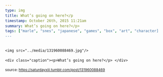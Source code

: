 ```yaml
---
type: img
title: What’s going on here?</p
timestamp: October 26th, 2015 11:21am
summary: What’s going on here?</p> 
tags: ["marle", "snes", "japanese", "games", "box", "art", "character]
---
```


                
                
                
                                                                                        <img src="../media/131960088469.jpg"/>
                                                                                          <div class="caption"><p>What’s going on here?</p> </div>
                                    
                
                
                
                
                                
<small>source: https://saturdayxiii.tumblr.com/post/131960088469</small>